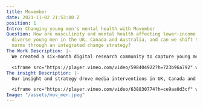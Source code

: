 ```yaml
---
title: Movember
date: 2021-11-02 21:53:00 Z
position: 1
Intro: Changing young men's mental health with Movember
Question: How are masculinity and mental health affecting lower-income and ethnically
  diverse young men in the UK, Canada and Australia, and can we shift these social
  norms through an integrated change strategy?
The Work Description: |-
  We created a six-month digital research community to capture young men's personal lives and intimate thoughts. Mining a rich seam of user generated content and survey data, we delved deeply into their behaviours and attitudes, surfacing a wealth of insight. From this deep understanding we crafted a behaviour and social change strategy, centred on harnessing the power of social media to effect change.

  <iframe src="https://player.vimeo.com/video/598404922?h=723b96a792" width="100%" height="360" frameborder="0" allow="autoplay; fullscreen; picture-in-picture" allowfullscreen></iframe>
The insight Description: |-
  Our insight and strategy drove media interventions in UK, Canada and Australia. In the UK, our briefing film mobilised top YouTube influencers to create 16 films that attracted over 10 million views and delivered proven positive behaviour change outcomes, an in award winning campaign. In Canada, almost 2.5 million men engaged with The Mental Game, a new multimedia format linking sports to mental resilience, with proven impact on self care habits. Australia campaign coming soon…

  <iframe src="https://player.vimeo.com/video/638830774?h=ce9aa0d3cf" width="100%" height="360" frameborder="0" allow="autoplay; fullscreen; picture-in-picture" allowfullscreen></iframe>
Image: "/assets/mov_men.jpeg"
---
```


